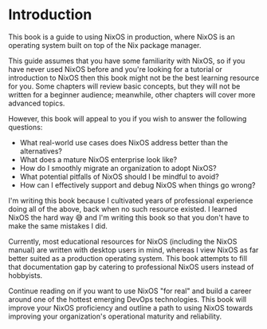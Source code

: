 # Introduction

This book is a guide to using NixOS in production, where NixOS is an operating system built on top of the Nix package manager.

This guide assumes that you have some familiarity with NixOS, so if you have never used NixOS before and you're looking for a tutorial or introduction to NixOS then this book might not be the best learning resource for you.  Some chapters will review basic concepts, but they will not be written for a beginner audience; meanwhile, other chapters will cover more advanced topics.

However, this book will appeal to you if you wish to answer the following questions:

- What real-world use cases does NixOS address better than the alternatives?
- What does a mature NixOS enterprise look like?
- How do I smoothly migrate an organization to adopt NixOS?
- What potential pitfalls of NixOS should I be mindful to avoid?
- How can I effectively support and debug NixOS when things go wrong?

I'm writing this book because I cultivated years of professional experience doing all of the above, back when no such resource existed.  I learned NixOS the hard way 😅 and I'm writing this book so that you don't have to make the same mistakes I did.

Currently, most educational resources for NixOS (including the NixOS manual) are written with desktop users in mind, whereas I view NixOS as far better suited as a production operating system.  This book attempts to fill that documentation gap by catering to professional NixOS users instead of hobbyists.

Continue reading on if you want to use NixOS "for real" and build a career around one of the hottest emerging DevOps technologies.  This book will improve your NixOS proficiency and outline a path to using NixOS towards improving your organization's operational maturity and reliability.
